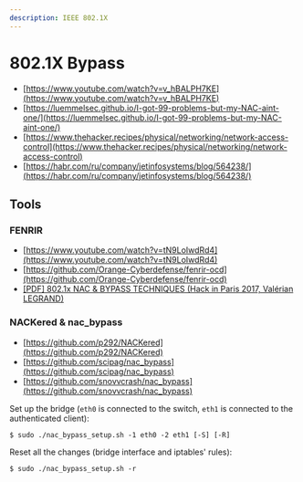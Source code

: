 ```yaml
---
description: IEEE 802.1X
---
```


# 802.1X Bypass

- [https://www.youtube.com/watch?v=v_hBALPH7KE](https://www.youtube.com/watch?v=v_hBALPH7KE)
- [https://luemmelsec.github.io/I-got-99-problems-but-my-NAC-aint-one/](https://luemmelsec.github.io/I-got-99-problems-but-my-NAC-aint-one/)
- [https://www.thehacker.recipes/physical/networking/network-access-control](https://www.thehacker.recipes/physical/networking/network-access-control)
- [https://habr.com/ru/company/jetinfosystems/blog/564238/](https://habr.com/ru/company/jetinfosystems/blog/564238/)




## Tools



### FENRIR

- [https://www.youtube.com/watch?v=tN9LoIwdRd4](https://www.youtube.com/watch?v=tN9LoIwdRd4)
- [https://github.com/Orange-Cyberdefense/fenrir-ocd](https://github.com/Orange-Cyberdefense/fenrir-ocd)
- [[PDF] 802.1x NAC & BYPASS TECHNIQUES (Hack in Paris 2017, Valérian LEGRAND)](https://hackinparis.com/data/slides/2017/2017_Legrand_Valerian_802.1x_Network_Access_Control_and_Bypass_Techniques.pdf)



### NACKered & nac_bypass

- [https://github.com/p292/NACKered](https://github.com/p292/NACKered)
- [https://github.com/scipag/nac_bypass](https://github.com/scipag/nac_bypass)
- [https://github.com/snovvcrash/nac_bypass](https://github.com/snovvcrash/nac_bypass)

Set up the bridge (`eth0` is connected to the switch, `eth1` is connected to the authenticated client):

```
$ sudo ./nac_bypass_setup.sh -1 eth0 -2 eth1 [-S] [-R]
```

Reset all the changes (bridge interface and iptables' rules):

```
$ sudo ./nac_bypass_setup.sh -r
```
